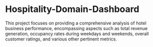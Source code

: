 # Hospitality-Domain-Dashboard
This project focuses on providing a comprehensive analysis of hotel business performance, encompassing aspects such as total revenue generation, occupancy rates during weekdays and weekends, overall customer ratings, and various other pertinent metrics.
